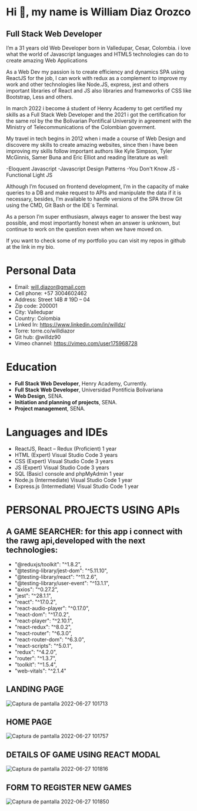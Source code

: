 # **Hi :wave:, my name is William Diaz Orozco**
## Full Stack Web Developer

I’m a 31 years old Web Developer born in Valledupar, Cesar, Colombia. i love what the world of Javascript languages and HTML5 technologies can do to create amazing Web Applications

As a Web Dev my passion is to create efficiency and dynamics SPA using ReactJS for the job, I can work with redux as a complement to improve my work and other technologies like Node.JS, express, jest and others important libraries of React and JS also libraries and frameworks of CSS like Bootstrap, Less and others.

In march 2022 i become á student of Henry Academy to get certified my skills as a Full Stack Web Developer and the 2021 i got the certification for the same rol by the the Bolivarian Pontifical University in agreement with the Ministry of Telecommunications of the Colombian goverment.

My travel in tech begins in 2012 when i made a course of Web Design and discovere my skills to create amazing websites, since then i have been improving my skills follow important authors like Kyle Simpson, Tyler McGinnis, Samer Buna and Eric Elliot and reading literature as well:

-Eloquent Javascript
-Javascript Design Patterns
-You Don't Know JS
-Functional Light JS

Although I’m focused on frontend development, I’m in the capacity of make queries to a DB and make request to APIs and manipulate the data if it is necessary, besides, I’m available to handle versions of the SPA throw Git using the CMD, Git Bash or the IDE´s Terminal.

As a person I’m super enthusiasm, always eager to answer the best way possible, and most importantly honest when an answer is unknown, but continue to work on the question even when we have moved on.
 
If you want to check some of my portfolio you can visit my repos in github at the link in my bio.

# Personal Data

- Email: will.diazor@gmail.com
- Cell phone: +57 3004602462
- Address: Street 14B # 19D – 04
- Zip code: 200001
- City: Valledupar
- Country: Colombia
- Linked In: https://www.linkedin.com/in/willdz/
- Torre: torre.co/willdiazor
- Git hub: @willdz90
- Vimeo channel: https://vimeo.com/user175968728

# Education

- **Full Stack Web Developer**, Henry Academy, Currently.
- **Full Stack Web Developer**, Universidad Pontificia Bolivariana
- **Web Design**, SENA.
- **Initiation and planning of projects**, SENA.
- **Project management**, SENA.

# Languages and IDEs
- ReactJS, React – Redux (Proficient) 1 year
- HTML (Expert) Visual Studio Code 3 years
- CSS (Expert) Visual Studio Code 3 years
- JS (Expert) Visual Studio Code 3 years
- SQL (Basic) console and phpMyAdmin 1 year
- Node.js (Intermediate) Visual Studio Code 1 year
- Express.js (Intermediate) Visual Studio Code 1 year

# PERSONAL PROJECTS USING APIs 
## A GAME SEARCHER: for this app i connect with the rawg api,developed with the next technologies:
- "@reduxjs/toolkit": "^1.8.2",
- "@testing-library/jest-dom": "^5.11.10",
- "@testing-library/react": "^11.2.6",
- "@testing-library/user-event": "^13.1.1",
- "axios": "^0.27.2",
- "jest": "^28.1.1",
- "react": "^17.0.2",
- "react-audio-player": "^0.17.0",
- "react-dom": "^17.0.2",
- "react-player": "^2.10.1",
- "react-redux": "^8.0.2",
- "react-router": "^6.3.0",
- "react-router-dom": "^6.3.0",
- "react-scripts": "^5.0.1",
- "redux": "^4.2.0",
- "router": "^1.3.7",
- "toolkit": "^1.5.4",
- "web-vitals": "^2.1.4"
##                                                           LANDING PAGE
![Captura de pantalla 2022-06-27 101713](https://user-images.githubusercontent.com/68471860/175977171-383d2b0c-8025-4c61-9396-25edac04b07a.png)
## HOME PAGE
![Captura de pantalla 2022-06-27 101757](https://user-images.githubusercontent.com/68471860/175977183-1b593e2e-a5e1-482f-8d00-4d0fb8a48672.png)
## DETAILS OF GAME USING REACT MODAL
![Captura de pantalla 2022-06-27 101816](https://user-images.githubusercontent.com/68471860/175977187-66b15208-c1af-45b7-a6ab-1c6733edc22a.png)
## FORM TO REGISTER NEW GAMES
![Captura de pantalla 2022-06-27 101850](https://user-images.githubusercontent.com/68471860/175977190-531296ec-d1fb-4f33-9216-f3470a79e261.png)
